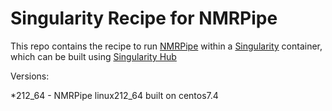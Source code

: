 # Singularity Recipe for NMRPipe

This repo contains the recipe to run [NMRPipe](https://www.ibbr.umd.edu/nmrpipe/)
within a [Singularity](https://singularity.lbl.gov) container, which can be built using [Singularity Hub](https://singularity-hub.org)

Versions:

*212_64 - NMRPipe linux212_64 built on centos7.4
